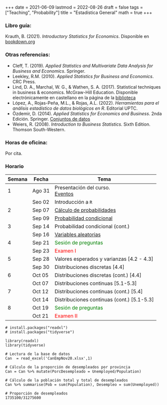 +++
date      = 2021-06-09
lastmod   = 2022-08-26
draft     = false
tags      = ["Teaching", "Probability"]
title     = "Estadística General"
math      = true
+++

### Libro guía:

Krauth, B. (2021). *Introductory Statistics for Economics*. Disponible en [bookdown.org](https://bookdown.org/bkrauth/BOOK/)

### Otras referencias:

+ Cleff, T. (2019). *Applied Statistics and Multivariate Data Analysis for Business and Economics*. Springer.
+ Leekley, R.M. (2010). *Applied Statistics for Business and Economics*. CRC Press.
+ Lind, D. A., Marchal, W. G., & Wathen, S. A. (2017). Statistical techniques in business & economics. McGraw-Hill Education. Disponible electrónicamente en castellano en la página de la [biblioteca](https://biblio.uptc.edu.co/login?qurl=https://www.ebooks7-24.com%2fstage.aspx%3fil%3d%26pg%3d%26ed%3d256)
+ López, A., Rojas-Peña, M.L., & Rojas, A.L. (2022). *Herramientas para el análisis estadístico de datos biológicos en R*. Editorial UPTC.
+ Özdemir, D. (2014). *Applied Statistics for Economics and Business*. 2nda Edición. Springer. [Conjuntos de datos](https://link.springer.com/book/10.1007/978-3-319-26497-4)
+ Weiers, R. (2008). *Introduction to Business Statistics.* Sixth Edition. Thomson South-Western.



### Horas de oficina: 

Por cita.

### Horario

Semana | Fecha | Tema |
---| ---| --- |
1  | Ago 31 | Presentación del curso. <br> [Eventos](https://bookdown.org/bkrauth/BOOK/probability-and-random-events.html#outcomes-and-events) |
&nbsp; | Seo 02 | Introducción a `R`  |
2  | Sep 07 | [Cálculo de probabilidades](https://bookdown.org/bkrauth/BOOK/probability-and-random-events.html#probabilities) |
&nbsp; | Sep 09 | [Probabilidad condicional](https://bookdown.org/bkrauth/BOOK/probability-and-random-events.html#related-events) |
3  | Sep 14 | Probabilidad condicional (cont.)  |
&nbsp; | Sep 16 | [Variables aleatorias](https://bookdown.org/bkrauth/BOOK/random-variables.html) |
4  | Sep 21 | <font color="green">Sesión de preguntas</font>  |
&nbsp; | Sep 23 | <font color="red">Examen I</font>  |
5  | Sep 28 | Valores esperados y varianzas [4.2 - 4.3] |
&nbsp; | Sep 30 | Distribuciones discretas [4.4] |
6  | Oct 05 |  Distribuciones discretas (cont.) [4.4] |
&nbsp; | Oct 07 | Distribuciones continuas [5.1-5.3] |
7  | Oct 12 |  Distribuciones continuas (cont.) [5.4] |
&nbsp; | Oct 14 | Distribuciones continuas (cont.) [5.1-5.3] |
8  | Oct 19 |  <font color="green">Sesión de preguntas</font>  |
&nbsp; | Oct 21 | <font color="red">Examen II</font> |


```{r}
# install.packages("readxl")
# install.packages("tidyverse")

library(readxl)
library(tidyverse)

# Lectura de la base de datos
Can  = read_excel('CanEmpNov20.xlsx',1)

# Cálculo de la proporción de desempleados por provincia
Can = Can %>% mutate(PorcDesempleado = Unemployed/Population)

# Cálculo de la población total y total de desempleados
Can %>% summarise(Pob = sum(Population), Desempleo = sum(Unemployed))

# Proporción de desempleados
1735100/31275600
```



<!--
<font color="red">Sesión de preguntas</font> 

### Libro guía:

Pishro-Nik, H. (2014) *Introduction to Probability, Statistics, and Random Processes*. Kappa Research, LLC. <br>
Disponible *online* en la dirección: https://www.probabilitycourse.com

### Otras referencias:

+ Bertsekas, D. P. y Tsitsklis, J. N. (2002). *Introduction to Probability*. Athena Scientific.
+ Blanco, L. (2008). *Probabilidad*. Editorial UNAL.
+ Ross, S. M. (2014). *Introduction to Probability Models*. Academic press.

### Contenidos mínimos

+ **Unidad 1. Espacios muestrales y probabilidad.** Axiomas de probabilidad. Probabilidad condicional, teorema de la probabilidad total. Independencia. Conteo.
+ **Unidad 2. Variables aleatorias discretas.** Funciones de masa de probabilidad.  Valor esperado. 
+ **Unidad 3. Variables aleatorias continuas.** Funciones de densidad. Funciones de variables aleatorias. Funciones conjuntas. Sumas de variables aleatorias.
+ **Unidad 4. Convergencia**
+ **Unidad 5. Análisis Exploratorio de Datos**

### Evaluación

Para el primer 50 se hará un examen con un peso del 50% y dos talleres con un peso del 40%. Para el segundo 50 se harán dos exámenes con un peso del 90%. El examen con mejor nota valdrá 50% y el otro 40%.

El 10% restante corresponde a participación. Esta participación será evaluada de dos formas. La primera correponde a la participación haciendo preguntas y contestando preguntas durante la clase. La segunda corresponde a un trabajo que hará cada estudiante individualmente el lunes anterior a cada examen. Este trabajo consiste en crear una pregunta de selección múltiple del material a evaluar en el examen. Toda las entregas deben hacerse a tiempo, ya que no se aceptará material después de la hora de entrega establecida. Además, se debe entregar un archivo en formato markdown. **NO** se aceptan archivos en ningún otro formato.

### Enlace encuentros sincrónicos

meet.google.com/int-sgza-foi


### Horas de oficina: 

Por cita.
-->
